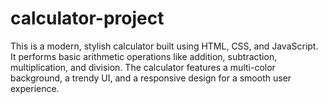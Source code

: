 # calculator-project
This is a modern, stylish calculator built using HTML, CSS, and JavaScript. It performs basic arithmetic operations like addition, subtraction, multiplication, and division. The calculator features a multi-color background, a trendy UI, and a responsive design for a smooth user experience.
